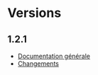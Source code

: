 # Versions

## 1.2.1

* [Documentation générale](versions/1.2.1/README.md)
* [Changements](versions/1.2.1/CHANGELOG.md)

